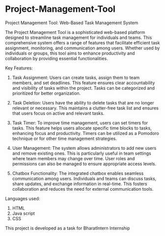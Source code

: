 # Project-Management-Tool

Project Management Tool: Web-Based Task Management System

The Project Management Tool is a sophisticated web-based platform designed to streamline task management for individuals and teams. This comprehensive system offers a range of features that facilitate efficient task assignment, monitoring, and communication among users. Whether used by individuals or groups, this tool aims to enhance productivity and collaboration by providing essential functionalities.

Key Features:

1. Task Assignment: Users can create tasks, assign them to team members, and set deadlines. This feature ensures clear accountability and visibility of tasks within the project. Tasks can be categorized and prioritized for better organization.

2. Task Deletion: Users have the ability to delete tasks that are no longer relevant or necessary. This maintains a clutter-free task list and ensures that users focus on active and relevant tasks.

3. Task Timer: To improve time management, users can set timers for tasks. This feature helps users allocate specific time blocks to tasks, enhancing focus and productivity. Timers can be utilized as a Pomodoro technique or for other time management strategies.

4. User Management: The system allows administrators to add new users and remove existing ones. This is particularly useful in team settings where team members may change over time. User roles and permissions can also be managed to ensure appropriate access levels.

5. Chatbox Functionality: The integrated chatbox enables seamless communication among users. Individuals and teams can discuss tasks, share updates, and exchange information in real-time. This fosters collaboration and reduces the need for external communication tools.

Languages used:
1. HTML
2. Java script
3. CSS

This project is developed as a task for BharatIntern Internship

